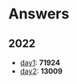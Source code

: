 # Answers
## 2022
- [day1](https://adventofcode.com/2022/day/1): **71924**
- [day2](https://adventofcode.com/2022/day/2): **13009**
